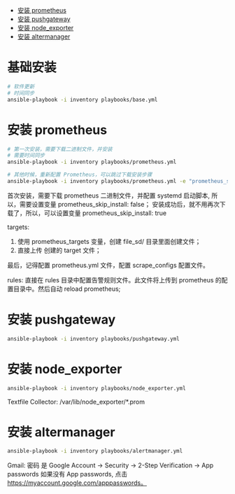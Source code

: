 - [安装 prometheus](#安装-prometheus)
- [安装 pushgateway](#安装-pushgateway)
- [安装 node\_exporter](#安装-node_exporter)
- [安装 altermanager](#安装-altermanager)


# 基础安装

```bash
# 软件更新
# 时间同步
ansible-playbook -i inventory playbooks/base.yml
```

# 安装 prometheus

```bash
# 第一次安装，需要下载二进制文件，并安装
# 需要时间同步
ansible-playbook -i inventory playbooks/prometheus.yml

# 其他时候，重新配置 Prometheus，可以跳过下载安装步骤
ansible-playbook -i inventory playbooks/prometheus.yml -e "prometheus_skip_install=true"
```


首次安装，需要下载 prometheus 二进制文件，并配置 systemd 启动脚本, 所以，需要设置变量 prometheus_skip_install: false； 安装成功后，就不用再次下载了，所以，可以设置变量 prometheus_skip_install: true

targets:
1. 使用 prometheus_targets 变量，创建 file_sd/ 目录里面创建文件；
2. 直接上传 创建的 target 文件；

最后，记得配置 prometheus.yml 文件，配置 scrape_configs 配置文件。

rules: 直接在 rules 目录中配置告警规则文件。此文件将上传到 prometheus 的配置目录中。然后自动 reload prometheus;


# 安装 pushgateway

```bash
ansible-playbook -i inventory playbooks/pushgateway.yml
```



# 安装 node_exporter

```bash
ansible-playbook -i inventory playbooks/node_exporter.yml
```

Textfile Collector:
/var/lib/node_exporter/*.prom



# 安装 altermanager

```bash
ansible-playbook -i inventory playbooks/alertmanager.yml
```

Gmail:
密码 是 Google Account -> Security -> 2-Step Verification -> App passwords
如果没有 App passwords, 点击 https://myaccount.google.com/apppasswords。





